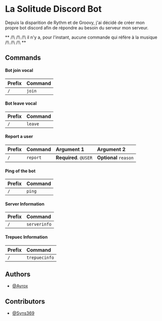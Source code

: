# La Solitude Discord Bot

Depuis la disparition de Rythm et de Groovy, j'ai décidé de créer mon propre bot discord afin de répondre au besoin du serveur mon serveur. 

** /!\ /!\ /!\ il n'y a, pour l'instant, aucune commande qui réfère à la musique /!\ /!\ /!\ **


## Commands

#### Bot join vocal

| Prefix | Command |
| :-- | :------- |
| `/` | `join` | 

#### Bot leave vocal

| Prefix | Command |
| :-- | :------- |
| `/` | `leave` | 

#### Report a user

| Prefix | Command     | Argument 1      | Argument 2           |
| :-- | :------- | :-------------------- | :------------------- |
| `/` | `report` | **Required**. `@USER` | **Optional** `reason`|

#### Ping of the bot

| Prefix | Command     | 
| :-------- | :------- |
| `/` | `ping` |

#### Server Information

| Prefix | Command |
| :-- | :------- |
| `/` | `serverinfo` |

#### Trepuec Information

| Prefix | Command |
| :-- | :------- |
| `/` | `trepuecinfo` | 

## Authors

- [@Ayrox](https://github.com/Ayrox)

## Contributors

- [@Syns369](https://github.com/Syns369)
